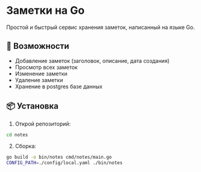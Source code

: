 # Заметки на Go
Простой и быстрый сервис хранения заметок, написанный на языке Go.

## 🚀 Возможности

- Добавление заметок (заголовок, описание, дата создания)
- Просмотр всех заметок
- Изменение заметки
- Удаление заметки
- Хранение в postgres базе данных

## 📦 Установка

1. Открой репозиторий:

```bash
cd notes
```

2. Сборка:

```bash
go build -o bin/notes cmd/notes/main.go
CONFIG_PATH=./config/local.yaml ./bin/notes
```